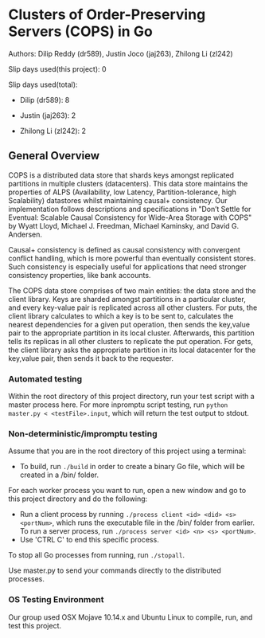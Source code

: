 # Clusters of Order-Preserving Servers (COPS) in Go
Authors: Dilip Reddy (dr589), Justin Joco (jaj263), Zhilong Li (zl242)

Slip days used(this project): 0  

Slip days used(total):

* Dilip (dr589): 8

* Justin (jaj263): 2

* Zhilong Li (zl242): 2

## General Overview
COPS is a distributed data store that shards keys amongst replicated partitions in multiple clusters (datacenters). This data store maintains the properties of ALPS (Availability, low Latency, Partition-tolerance, high Scalability) datastores whilst maintaining causal+ consistency. Our implementation follows descriptions and specifications in "Don’t Settle for Eventual: Scalable Causal Consistency for Wide-Area Storage with COPS" by Wyatt Lloyd, Michael J. Freedman, Michael Kaminsky, and David G. Andersen.

Causal+ consistency is defined as causal consistency with convergent conflict handling, which is more powerful than eventually consistent stores. Such consistency is especially useful for applications that need stronger consistency properties, like bank accounts.

The COPS data store comprises of two main entities: the data store and the client library. Keys are sharded amongst partitions in a particular cluster, and every key-value pair is replicated across all other clusters. For puts, the client library calculates to which a key is to be sent to, calculates the nearest dependencies for a given put operation, then sends the key,value pair to the appropriate partition in its local cluster. Afterwards, this partition tells its replicas in all other clusters to replicate the put operation. For gets, the client library asks the appropriate partition in its local datacenter for the key,value pair, then sends it back to the requester.



### Automated testing 
Within the root directory of this project directory, run your test script with a master process here.
For more inpromptu script testing, run `python master.py < <testFile>.input`, which will return the test output to stdout.

### Non-deterministic/impromptu testing
Assume that you are in the root directory of this project using a terminal:
* To build, run `./build` in order to create a binary Go file, which will be created in a /bin/ folder.

For each worker process you want to run, open a new window and go to this project directory and do the following:
* Run a client process by running `./process client <id> <did> <s> <portNum>`, which runs the executable file in the /bin/ folder from earlier. To run a server process, run `./process server <id> <n> <s> <portNum>`. 
* Use 'CTRL C' to end this specific process.

To stop all Go processes from running, run `./stopall`.

Use master.py to send your commands directly to the distributed processes.

### OS Testing Environment
Our group used OSX Mojave 10.14.x and Ubuntu Linux to compile, run, and test this project.












